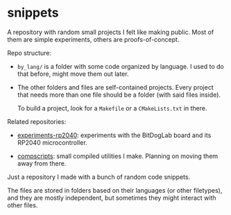 # snippets

A repository with random small projects I felt like making public. Most of them are simple experiments, others are proofs-of-concept.

Repo structure:

- `by_lang/` is a folder with some code organized by language. I used to
    do that before, might move them out later.

- The other folders and files are self-contained projects. Every project
    that needs more than one file should be a folder (with said files
    inside).

  To build a project, look for a `Makefile` or a `CMakeLists.txt` in
  there.

Related repositories:

- [experiments-rp2040](https://github.com/yohannd1/experiments-rp2040):
  experiments with the BitDogLab board and its RP2040 microcontroller.

- [compscripts](https://github.com/yohannd1/compscripts): small compiled
  utilities I make. Planning on moving them away from there.

Just a repository I made with a bunch of random code snippets.

The files are stored in folders based on their languages (or other
filetypes), and they are mostly independent, but sometimes they might
interact with other files.
